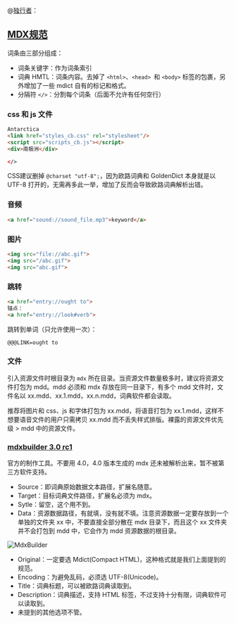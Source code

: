 
@[独行者](https://www.pdawiki.com/forum/space-uid-182843.html)：

## [MDX规范](https://www.pdawiki.com/forum/thread-35617-1-1.html?_dsign=66fe3c91)

词条由三部分组成：

- 词条关键字：作为词条索引
- 词典 HMTL：词条内容。去掉了 `<html>`、`<head> `和 `<body>` 标签的包裹，另外增加了一些 mdict 自有的标记和格式。
- 分隔符 `</>`：分割每个词条（后面不允许有任何空行）

###  css 和 js 文件

```html
Antarctica
<link href="styles_cb.css" rel="stylesheet"/>
<script src="scripts_cb.js"></script>
<div>南极洲</div>

</>
```

CSS建议删掉 `@charset "utf-8";`，因为欧路词典和 GoldenDict 本身就是以 UTF-8 打开的，无需再多此一举，增加了反而会导致欧路词典解析出错。

### 音频

```html
<a href="sound://sound_file.mp3">keyword</a>
```

### 图片

```html
<img src="file://abc.gif">
<img src="/abc.gif">
<img src="abc.gif">
```

### 跳转

```html
<a href="entry://ought to">
锚点：
<a href="entry://look#verb">
```

跳转到单词（只允许使用一次）：

```
@@@LINK=ought to
```

### 文件

引入资源文件时根目录为 `mdx` 所在目录。当资源文件数量极多时，建议将资源文件打包为 mdd。mdd 必须和 mdx 存放在同一目录下，有多个 mdd 文件时，文件名以 xx.mdd、xx.1.mdd，xx.n.mdd，词典软件都会读取。

推荐将图片和 css、js 和字体打包为 xx.mdd，将语音打包为 xx.1.mdd，这样不想要语音文件的用户只需拷贝 xx.mdd 而不丢失样式排版。裸露的资源文件优先级 > mdd 中的资源文件。

### [mdxbuilder 3.0 rc1](https://www.pdawiki.com/forum/thread-33114-1-1.html)

官方的制作工具。不要用 4.0，4.0 版本生成的 mdx 还未被解析出来，暂不被第三方软件支持。

- Source：即词典原始数据文本路径，扩展名随意。
- Target：目标词典文件路径，扩展名必须为 mdx。
- Sytle：留空，这个用不到。
- Data：资源数据路径，有就填，没有就不填。注意资源数据一定要存放到一个单独的文件夹 xx 中，不要直接全部分散在 mdx 目录下，而且这个 xx 文件夹并不会打包到 mdd 中，它会作为 mdd 资源数据的根目录。

![MdxBuilder](https://i.loli.net/2019/08/26/EC1btaqemhPUwS3.png)

- Original：一定要选 Mdict(Compact HTML)，这种格式就是我们上面提到的规范。
- Encoding：为避免乱码，必须选 UTF-8(Unicode)。
- Title：词典标题，可以被欧路词典读取到。
- Description：词典描述，支持 HTML 标签，不过支持十分有限，词典软件可以读取到。
- 未提到的其他选项不管。